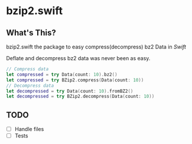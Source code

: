 # bzip2.swift

## What's This?

bzip2.swift the package to easy compress(decompress) bz2 Data in *Swift*
 
Deflate and decompress bz2 data was never been as easy.

```swift
// Compress data
let compressed = try Data(count: 10).bz2()
let compressed = try BZip2.compress(Data(count: 10))
// Decompress data
let decompressed = try Data(count: 10).fromBZ2()
let decompressed = try BZip2.decompress(Data(count: 10))
```

## TODO
- [ ] Handle files
- [ ] Tests
